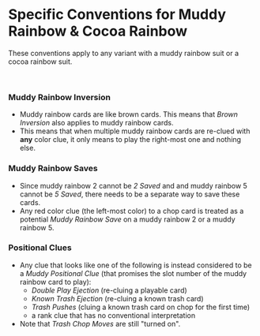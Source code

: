 # Specific Conventions for Muddy Rainbow & Cocoa Rainbow

These conventions apply to any variant with a muddy rainbow suit or a cocoa rainbow suit.

<br />

### Muddy Rainbow Inversion

* Muddy rainbow cards are like brown cards. This means that *Brown Inversion* also applies to muddy rainbow cards.
* This means that when multiple muddy rainbow cards are re-clued with **any** color clue, it only means to play the right-most one and nothing else.

### Muddy Rainbow Saves

* Since muddy rainbow 2 cannot be *2 Saved* and and muddy rainbow 5 cannot be *5 Saved*, there needs to be a separate way to save these cards.
* Any red color clue (the left-most color) to a chop card is treated as a potential *Muddy Rainbow Save* on a muddy rainbow 2 or a muddy rainbow 5.

### Positional Clues

* Any clue that looks like one of the following is instead considered to be a *Muddy Positional Clue* (that promises the slot number of the muddy rainbow card to play):
  * *Double Play Ejection* (re-cluing a playable card)
  * *Known Trash Ejection* (re-cluing a known trash card)
  * *Trash Pushes* (cluing a known trash card on chop for the first time)
  * a rank clue that has no conventional interpretation
* Note that *Trash Chop Moves* are still "turned on".
